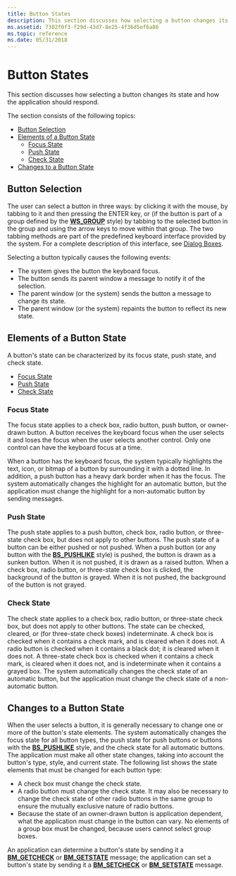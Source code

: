 ```yaml
---
title: Button States
description: This section discusses how selecting a button changes its state and how the application should respond.
ms.assetid: 7302f0f3-f29d-43d7-8e25-4f36d5ef6a86
ms.topic: reference
ms.date: 05/31/2018
---
```


# Button States

This section discusses how selecting a button changes its state and how the application should respond.

The section consists of the following topics:

-   [Button Selection](#button-selection)
-   [Elements of a Button State](#elements-of-a-button-state)
    -   [Focus State](#focus-state)
    -   [Push State](#push-state)
    -   [Check State](#check-state)
-   [Changes to a Button State](#changes-to-a-button-state)

## Button Selection

The user can select a button in three ways: by clicking it with the mouse, by tabbing to it and then pressing the ENTER key, or (if the button is part of a group defined by the [**WS\_GROUP**](/windows/desktop/winmsg/window-styles) style) by tabbing to the selected button in the group and using the arrow keys to move within that group. The two tabbing methods are part of the predefined keyboard interface provided by the system. For a complete description of this interface, see [Dialog Boxes](/windows/desktop/dlgbox/dialog-boxes).

Selecting a button typically causes the following events:

-   The system gives the button the keyboard focus.
-   The button sends its parent window a message to notify it of the selection.
-   The parent window (or the system) sends the button a message to change its state.
-   The parent window (or the system) repaints the button to reflect its new state.

## Elements of a Button State

A button's state can be characterized by its focus state, push state, and check state.

-   [Focus State](#focus-state)
-   [Push State](#push-state)
-   [Check State](#check-state)

### Focus State

The focus state applies to a check box, radio button, push button, or owner-drawn button. A button receives the keyboard focus when the user selects it and loses the focus when the user selects another control. Only one control can have the keyboard focus at a time.

When a button has the keyboard focus, the system typically highlights the text, icon, or bitmap of a button by surrounding it with a dotted line. In addition, a push button has a heavy dark border when it has the focus. The system automatically changes the highlight for an automatic button, but the application must change the highlight for a non-automatic button by sending messages.

### Push State

The push state applies to a push button, check box, radio button, or three-state check box, but does not apply to other buttons. The push state of a button can be either pushed or not pushed. When a push button (or any button with the [**BS\_PUSHLIKE**](button-styles.md) style) is pushed, the button is drawn as a sunken button. When it is not pushed, it is drawn as a raised button. When a check box, radio button, or three-state check box is clicked, the background of the button is grayed. When it is not pushed, the background of the button is not grayed.

### Check State

The check state applies to a check box, radio button, or three-state check box, but does not apply to other buttons. The state can be checked, cleared, or (for three-state check boxes) indeterminate. A check box is checked when it contains a check mark, and is cleared when it does not. A radio button is checked when it contains a black dot; it is cleared when it does not. A three-state check box is checked when it contains a check mark, is cleared when it does not, and is indeterminate when it contains a grayed box. The system automatically changes the check state of an automatic button, but the application must change the check state of a non-automatic button.

## Changes to a Button State

When the user selects a button, it is generally necessary to change one or more of the button's state elements. The system automatically changes the focus state for all button types, the push state for push buttons or buttons with the [**BS\_PUSHLIKE**](button-styles.md) style, and the check state for all automatic buttons. The application must make all other state changes, taking into account the button's type, style, and current state. The following list shows the state elements that must be changed for each button type:

-   A check box must change the check state.
-   A radio button must change the check state. It may also be necessary to change the check state of other radio buttons in the same group to ensure the mutually exclusive nature of radio buttons.
-   Because the state of an owner-drawn button is application dependent, what the application must change in the button can vary. No elements of a group box must be changed, because users cannot select group boxes.

An application can determine a button's state by sending it a [**BM\_GETCHECK**](bm-getcheck.md) or [**BM\_GETSTATE**](bm-getstate.md) message; the application can set a button's state by sending it a [**BM\_SETCHECK**](bm-setcheck.md) or [**BM\_SETSTATE**](bm-setstate.md) message.

 

 
